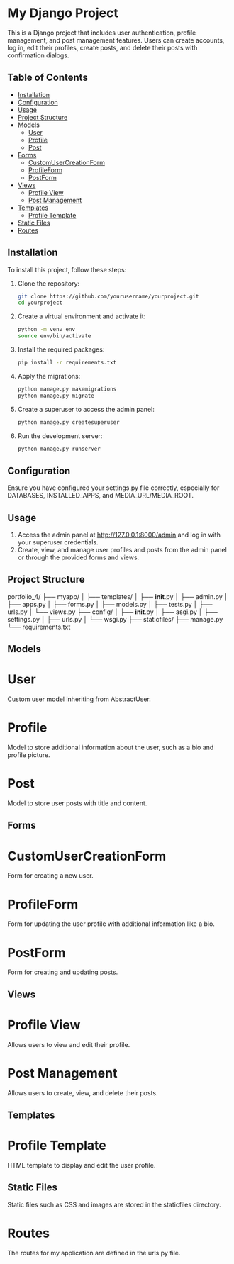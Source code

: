 # My Django Project

This is a Django project that includes user authentication, profile management, and post management features. Users can create accounts, log in, edit their profiles, create posts, and delete their posts with confirmation dialogs.

## Table of Contents

- [Installation](#installation)
- [Configuration](#configuration)
- [Usage](#usage)
- [Project Structure](#project-structure)
- [Models](#models)
  - [User](#user)
  - [Profile](#profile)
  - [Post](#post)
- [Forms](#forms)
  - [CustomUserCreationForm](#customusercreationform)
  - [ProfileForm](#profileform)
  - [PostForm](#postform)
- [Views](#views)
  - [Profile View](#profile-view)
  - [Post Management](#post-management)
- [Templates](#templates)
  - [Profile Template](#profile-template)
- [Static Files](#static-files)
- [Routes](#routes)

## Installation

To install this project, follow these steps:

1. Clone the repository:

   ```bash
   git clone https://github.com/yourusername/yourproject.git
   cd yourproject

2. Create a virtual environment and activate it:
    ```bash
   python -m venv env
   source env/bin/activate

3. Install the required packages:
    ```bash
   pip install -r requirements.txt

4. Apply the migrations:
    ```bash
   python manage.py makemigrations
   python manage.py migrate

5. Create a superuser to access the admin panel:
    ```bash
   python manage.py createsuperuser

6. Run the development server:
    ```bash
    python manage.py runserver

## Configuration
Ensure you have configured your settings.py file correctly, especially for DATABASES, INSTALLED_APPS, and MEDIA_URL/MEDIA_ROOT.

## Usage
1. Access the admin panel at http://127.0.0.1:8000/admin and log in with your superuser credentials.
2. Create, view, and manage user profiles and posts from the admin panel or through the provided forms and views.

## Project Structure
portfolio_4/
├── myapp/
│   ├── templates/
│   ├── __init__.py
│   ├── admin.py
│   ├── apps.py
│   ├── forms.py
│   ├── models.py
│   ├── tests.py
│   ├── urls.py
│   └── views.py
├── config/
│   ├── __init__.py
│   ├── asgi.py
│   ├── settings.py
│   ├── urls.py
│   └── wsgi.py
├── staticfiles/
├── manage.py
└── requirements.txt

## Models

# User
Custom user model inheriting from AbstractUser.

# Profile
Model to store additional information about the user, such as a bio and profile picture.

# Post
Model to store user posts with title and content.

## Forms

# CustomUserCreationForm
Form for creating a new user.

# ProfileForm
Form for updating the user profile with additional information like a bio.

# PostForm
Form for creating and updating posts.

## Views

# Profile View
Allows users to view and edit their profile.

# Post Management
Allows users to create, view, and delete their posts.

## Templates

# Profile Template
HTML template to display and edit the user profile.

## Static Files
Static files such as CSS and images are stored in the staticfiles directory.

# Routes
The routes for my application are defined in the urls.py file.